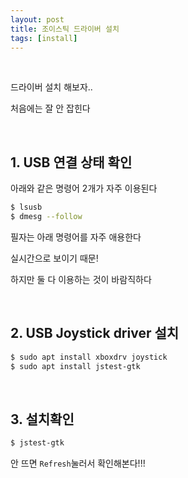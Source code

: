 ```yaml
---
layout: post
title: 조이스틱 드라이버 설치
tags: [install]
---
```


<br/>

드라이버 설치 해보자..

처음에는 잘 안 잡힌다

<br/>

## 1. USB 연결 상태 확인

아래와 같은 명령어 2개가 자주 이용된다

~~~bash
$ lsusb
$ dmesg --follow
~~~

필자는 아래 명령어를 자주 애용한다

실시간으로 보이기 때문!

하지만 둘 다 이용하는 것이 바람직하다

<br/>

## 2. USB Joystick driver 설치

~~~bash
$ sudo apt install xboxdrv joystick
$ sudo apt install jstest-gtk
~~~

<br/>

## 3. 설치확인

~~~bash
$ jstest-gtk
~~~

안 뜨면 `Refresh`눌러서 확인해본다!!!

<br/>